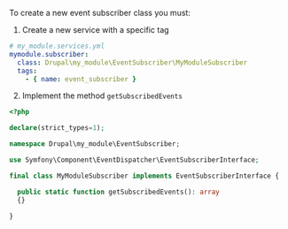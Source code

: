 To create a new event subscriber class you must:

1. Create a new service with a specific tag

```yml
# my_module.services.yml
mymodule.subscriber: 
  class: Drupal\my_module\EventSubscriber\MyModuleSubscriber
  tags:
    - { name: event_subscriber }
 ```
 
2. Implement the method `getSubscribedEvents`

```php
<?php

declare(strict_types=1);

namespace Drupal\my_module\EventSubscriber;

use Symfony\Component\EventDispatcher\EventSubscriberInterface;

final class MyModuleSubscriber implements EventSubscriberInterface {

  public static function getSubscribedEvents(): array
  {}
  
}
```
